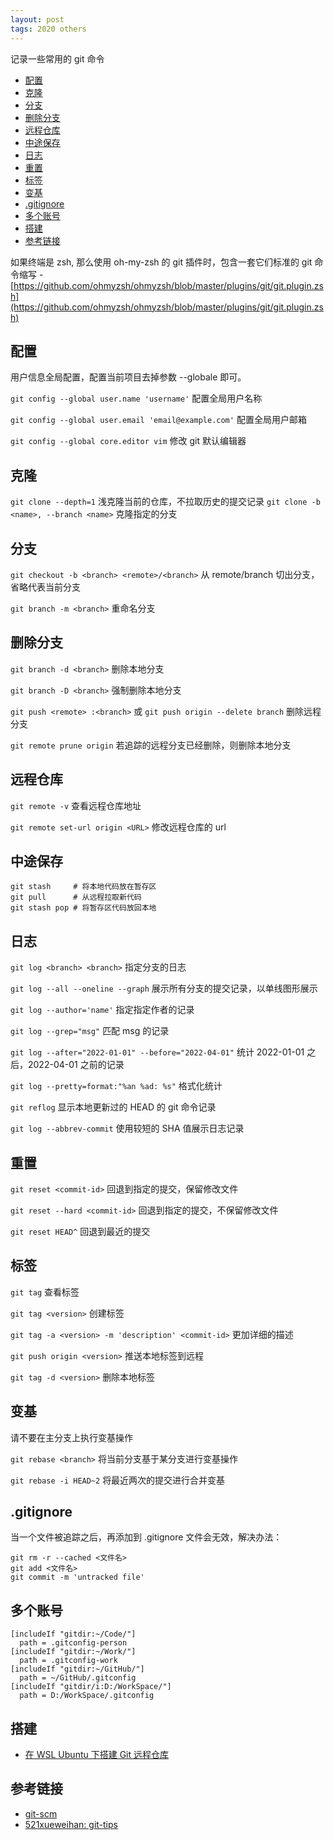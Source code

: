 ```yaml
---
layout: post
tags: 2020 others
---
```


记录一些常用的 git 命令

<!-- vim-markdown-toc GFM -->

- [配置](#配置)
- [克隆](#克隆)
- [分支](#分支)
- [删除分支](#删除分支)
- [远程仓库](#远程仓库)
- [中途保存](#中途保存)
- [日志](#日志)
- [重置](#重置)
- [标签](#标签)
- [变基](#变基)
- [.gitignore](#gitignore)
- [多个账号](#多个账号)
- [搭建](#搭建)
- [参考链接](#参考链接)

<!-- vim-markdown-toc -->

如果终端是 zsh, 那么使用 oh-my-zsh 的 git 插件时，包含一套它们标准的 git 命令缩写 - [https://github.com/ohmyzsh/ohmyzsh/blob/master/plugins/git/git.plugin.zsh](https://github.com/ohmyzsh/ohmyzsh/blob/master/plugins/git/git.plugin.zsh)

## 配置

用户信息全局配置，配置当前项目去掉参数 --globale 即可。

`git config --global user.name 'username'` 配置全局用户名称

`git config --global user.email 'email@example.com'` 配置全局用户邮箱

`git config --global core.editor vim` 修改 git 默认编辑器

## 克隆

`git clone --depth=1` 浅克隆当前的仓库，不拉取历史的提交记录
`git clone -b <name>, --branch <name>` 克隆指定的分支

## 分支

`git checkout -b <branch> <remote>/<branch>` 从 remote/branch 切出分支，省略代表当前分支

`git branch -m <branch>` 重命名分支

## 删除分支

`git branch -d <branch>` 删除本地分支

`git branch -D <branch>` 强制删除本地分支

`git push <remote> :<branch>` 或 `git push origin --delete branch` 删除远程分支

`git remote prune origin` 若追踪的远程分支已经删除，则删除本地分支

## 远程仓库

`git remote -v` 查看远程仓库地址

`git remote set-url origin <URL>` 修改远程仓库的 url

## 中途保存

```shell
git stash     # 将本地代码放在暂存区
git pull      # 从远程拉取新代码
git stash pop # 将暂存区代码放回本地
```

## 日志

`git log <branch> <branch>` 指定分支的日志

`git log --all --oneline --graph` 展示所有分支的提交记录，以单线图形展示

`git log --author='name'` 指定指定作者的记录

`git log --grep="msg"` 匹配 msg 的记录

`git log --after="2022-01-01" --before="2022-04-01"` 统计 2022-01-01 之后，2022-04-01 之前的记录

`git log --pretty=format:"%an %ad: %s"` 格式化统计

`git reflog` 显示本地更新过的 HEAD 的 git 命令记录

`git log --abbrev-commit` 使用较短的 SHA 值展示日志记录

## 重置

`git reset <commit-id>` 回退到指定的提交，保留修改文件

`git reset --hard <commit-id>` 回退到指定的提交，不保留修改文件

`git reset HEAD^` 回退到最近的提交

## 标签

`git tag` 查看标签

`git tag <version>` 创建标签

`git tag -a <version> -m 'description' <commit-id>` 更加详细的描述

`git push origin <version>` 推送本地标签到远程

`git tag -d <version>` 删除本地标签

## 变基

请不要在主分支上执行变基操作

`git rebase <branch>` 将当前分支基于某分支进行变基操作

`git rebase -i HEAD~2` 将最近两次的提交进行合并变基

## .gitignore

当一个文件被追踪之后，再添加到 .gitignore 文件会无效，解决办法：

```shell
git rm -r --cached <文件名>
git add <文件名>
git commit -m 'untracked file'
```

## 多个账号

```shell
[includeIf "gitdir:~/Code/"]
  path = .gitconfig-person
[includeIf "gitdir:~/Work/"]
  path = .gitconfig-work
[includeIf "gitdir:~/GitHub/"]
  path = ~/GitHub/.gitconfig
[includeIf "gitdir/i:D:/WorkSpace/"]
  path = D:/WorkSpace/.gitconfig
```

## 搭建

- [在 WSL Ubuntu 下搭建 Git 远程仓库](https://toyobayashi.github.io/2019/12/23/RemoteGit/)

## 参考链接

- [git-scm](https://git-scm.com/docs)
- [521xueweihan: git-tips](https://github.com/521xueweihan/git-tips)

